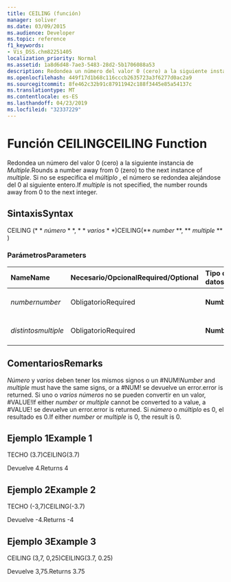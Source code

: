 ```yaml
---
title: CEILING (función)
manager: soliver
ms.date: 03/09/2015
ms.audience: Developer
ms.topic: reference
f1_keywords:
- Vis_DSS.chm82251405
localization_priority: Normal
ms.assetid: 1a8d6d48-7ae3-5483-28d2-5b1706088a53
description: Redondea un número del valor 0 (cero) a la siguiente instancia de Multiple. Si no se especifica el múltiplo, el número se redondea alejándose del 0 al siguiente entero.
ms.openlocfilehash: 449f17d1b68c116cccb2635723a3f6277d0ac2a9
ms.sourcegitcommit: 8fe462c32b91c87911942c188f3445e85a54137c
ms.translationtype: MT
ms.contentlocale: es-ES
ms.lasthandoff: 04/23/2019
ms.locfileid: "32337229"
---
```

# <a name="ceiling-function"></a><span data-ttu-id="37ab3-104">Función CEILING</span><span class="sxs-lookup"><span data-stu-id="37ab3-104">CEILING Function</span></span>

<span data-ttu-id="37ab3-105">Redondea un número del valor 0 (cero) a la siguiente instancia de _Multiple_.</span><span class="sxs-lookup"><span data-stu-id="37ab3-105">Rounds a number away from 0 (zero) to the next instance of  _multiple_.</span></span> <span data-ttu-id="37ab3-106">Si no se especifica el _múltiplo_ , el número se redondea alejándose del 0 al siguiente entero.</span><span class="sxs-lookup"><span data-stu-id="37ab3-106">If  _multiple_ is not specified, the number rounds away from 0 to the next integer.</span></span> 
  
## <a name="syntax"></a><span data-ttu-id="37ab3-107">Sintaxis</span><span class="sxs-lookup"><span data-stu-id="37ab3-107">Syntax</span></span>

<span data-ttu-id="37ab3-108">CEILING (\* \* *número* \* \*, \* \* *varios* \* \*)</span><span class="sxs-lookup"><span data-stu-id="37ab3-108">CEILING(\*\* *number* \*\*, \*\* *multiple* \*\* )</span></span> 
  
### <a name="parameters"></a><span data-ttu-id="37ab3-109">Parámetros</span><span class="sxs-lookup"><span data-stu-id="37ab3-109">Parameters</span></span>

|<span data-ttu-id="37ab3-110">**Name**</span><span class="sxs-lookup"><span data-stu-id="37ab3-110">**Name**</span></span>|<span data-ttu-id="37ab3-111">**Necesario/Opcional**</span><span class="sxs-lookup"><span data-stu-id="37ab3-111">**Required/Optional**</span></span>|<span data-ttu-id="37ab3-112">**Tipo de datos**</span><span class="sxs-lookup"><span data-stu-id="37ab3-112">**Data Type**</span></span>|<span data-ttu-id="37ab3-113">**Descripción**</span><span class="sxs-lookup"><span data-stu-id="37ab3-113">**Description**</span></span>|
|:-----|:-----|:-----|:-----|
| <span data-ttu-id="37ab3-114">_number_</span><span class="sxs-lookup"><span data-stu-id="37ab3-114">_number_</span></span> <br/> |<span data-ttu-id="37ab3-115">Obligatorio</span><span class="sxs-lookup"><span data-stu-id="37ab3-115">Required</span></span>  <br/> |<span data-ttu-id="37ab3-116">**Number**</span><span class="sxs-lookup"><span data-stu-id="37ab3-116">**Number**</span></span> <br/> |<span data-ttu-id="37ab3-117">El número que desea redondear.</span><span class="sxs-lookup"><span data-stu-id="37ab3-117">The number to round.</span></span>  <br/> |
| <span data-ttu-id="37ab3-118">_distintos_</span><span class="sxs-lookup"><span data-stu-id="37ab3-118">_multiple_</span></span> <br/> |<span data-ttu-id="37ab3-119">Obligatorio</span><span class="sxs-lookup"><span data-stu-id="37ab3-119">Required</span></span>  <br/> |<span data-ttu-id="37ab3-120">**Number**</span><span class="sxs-lookup"><span data-stu-id="37ab3-120">**Number**</span></span> <br/> |<span data-ttu-id="37ab3-121">Múltiplo al que se va a redondear.</span><span class="sxs-lookup"><span data-stu-id="37ab3-121">The multiple to round to.</span></span>  <br/> |
   
## <a name="remarks"></a><span data-ttu-id="37ab3-122">Comentarios</span><span class="sxs-lookup"><span data-stu-id="37ab3-122">Remarks</span></span>

 <span data-ttu-id="37ab3-123">_Número_ y _varios_ deben tener los mismos signos o un #NUM!</span><span class="sxs-lookup"><span data-stu-id="37ab3-123">_Number_ and  _multiple_ must have the same signs, or a #NUM!</span></span> <span data-ttu-id="37ab3-124">se devuelve un error.</span><span class="sxs-lookup"><span data-stu-id="37ab3-124">error is returned.</span></span> <span data-ttu-id="37ab3-125">Si uno o _varios_ _números_ no se pueden convertir en un valor, #VALUE!</span><span class="sxs-lookup"><span data-stu-id="37ab3-125">If either  _number_ or  _multiple_ cannot be converted to a value, a #VALUE!</span></span> <span data-ttu-id="37ab3-126">se devuelve un error.</span><span class="sxs-lookup"><span data-stu-id="37ab3-126">error is returned.</span></span> <span data-ttu-id="37ab3-127">Si _número_ o _múltiplo_ es 0, el resultado es 0.</span><span class="sxs-lookup"><span data-stu-id="37ab3-127">If either  _number_ or  _multiple_ is 0, the result is 0.</span></span> 
  
## <a name="example-1"></a><span data-ttu-id="37ab3-128">Ejemplo 1</span><span class="sxs-lookup"><span data-stu-id="37ab3-128">Example 1</span></span>

<span data-ttu-id="37ab3-129">TECHO (3.7)</span><span class="sxs-lookup"><span data-stu-id="37ab3-129">CEILING(3.7)</span></span>
  
<span data-ttu-id="37ab3-130">Devuelve 4.</span><span class="sxs-lookup"><span data-stu-id="37ab3-130">Returns 4</span></span>
  
## <a name="example-2"></a><span data-ttu-id="37ab3-131">Ejemplo 2</span><span class="sxs-lookup"><span data-stu-id="37ab3-131">Example 2</span></span>

<span data-ttu-id="37ab3-132">TECHO (-3,7)</span><span class="sxs-lookup"><span data-stu-id="37ab3-132">CEILING(-3.7)</span></span>
  
<span data-ttu-id="37ab3-133">Devuelve -4.</span><span class="sxs-lookup"><span data-stu-id="37ab3-133">Returns -4</span></span>
  
## <a name="example-3"></a><span data-ttu-id="37ab3-134">Ejemplo 3</span><span class="sxs-lookup"><span data-stu-id="37ab3-134">Example 3</span></span>

<span data-ttu-id="37ab3-135">CEILING (3,7, 0,25)</span><span class="sxs-lookup"><span data-stu-id="37ab3-135">CEILING(3.7, 0.25)</span></span>
  
<span data-ttu-id="37ab3-136">Devuelve 3,75.</span><span class="sxs-lookup"><span data-stu-id="37ab3-136">Returns 3.75</span></span>
  

